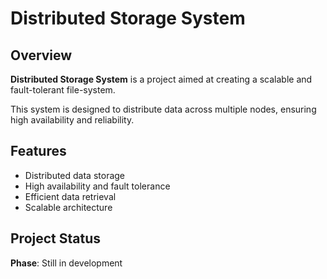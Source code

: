 # Distributed Storage System

## Overview
**Distributed Storage System** is a project aimed at creating a scalable and fault-tolerant file-system.

This system is designed to distribute data across multiple nodes, ensuring high availability and reliability.

## Features
- Distributed data storage
- High availability and fault tolerance
- Efficient data retrieval
- Scalable architecture

## Project Status
**Phase**: Still in development